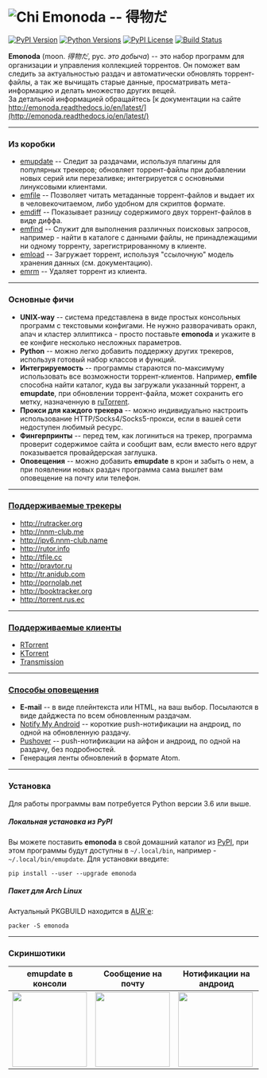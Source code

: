 ![Chi](https://raw.githubusercontent.com/wiki/mdevaev/emonoda/chi.png) Emonoda -- 得物だ
=======

[![PyPI Version](https://img.shields.io/pypi/v/emonoda.svg)](https://pypi.python.org/pypi/emonoda/)
[![Python Versions](https://img.shields.io/pypi/pyversions/emonoda.svg)](https://pypi.python.org/pypi/emonoda/)
[![PyPI License](https://img.shields.io/pypi/l/emonoda.svg)](https://pypi.python.org/pypi/emonoda/)
[![Build Status](https://img.shields.io/travis/mdevaev/emonoda.svg)](https://travis-ci.org/mdevaev/emonoda)

**Emonoda** (moon. _得物だ_, рус. _это добыча_) -- это набор программ для организации и управления коллекцией торрентов. Он поможет вам следить за актуальностью раздач и автоматически обновлять торрент-файлы, а так же вычищать старые данные, просматривать мета-информацию и делать множество других вещей.  
За детальной информацией обращайтесь [к документации на сайте http://emonoda.readthedocs.io/en/latest/](http://emonoda.readthedocs.io/en/latest/)

***

### Из коробки ###
* [emupdate](https://github.com/mdevaev/emonoda/wiki/emupdate) -- Следит за раздачами, используя плагины для популярных трекеров; обновляет торрент-файлы при добавлении новых серий или перезаливке; интегрируется с основными линуксовыми клиентами.
* [emfile](https://github.com/mdevaev/emonoda/wiki/emfile) -- Позволяет читать метаданные торрент-файлов и выдает их в человекочитаемом, либо удобном для скриптов формате.
* [emdiff](https://github.com/mdevaev/emonoda/wiki/emdiff) -- Показывает разницу содержимого двух торрент-файлов в виде диффа.
* [emfind](https://github.com/mdevaev/emonoda/wiki/emfind) -- Служит для выполнения различных поисковых запросов, например - найти в каталоге с данными файлы, не принадлежащими ни одному торренту, зарегистрированному в клиенте.
* [emload](https://github.com/mdevaev/emonoda/wiki/emload) -- Загружает торрент, используя "ссылочную" модель хранения данных (см. документацию).
* [emrm](https://github.com/mdevaev/emonoda/wiki/emrm) -- Удаляет торрент из клиента.

***

### Основные фичи ###
* **UNIX-way** -- система представлена в виде простых консольных программ с текстовыми конфигами. Не нужно разворачивать оракл, апач и кластер эллиптикса - просто поставьте **emonoda** и укажите в ее конфиге несколько несложных параметров.
* **Python** -- можно легко добавить поддержку других трекеров, используя готовый набор классов и функций.
* **Интегрируемость** -- программы стараются по-максимуму использовать все возможности торрент-клиентов. Например, **emfile** способна найти каталог, куда вы загружали указанный торрент, а **emupdate**, при обновлении торрент-файла, может сохранить его метку, назначенную в [ruTorrent](https://github.com/Novik/ruTorrent).
* **Прокси для каждого трекера** -- можно индивидуально настроить использование HTTP/Socks4/Socks5-прокси, если в вашей сети недоступен любимый ресурс.
* **Фингерпринты** -- перед тем, как логиниться на трекер, программа проверит содержимое сайта и сообщит вам, если вместо него вдруг показывается провайдерская заглушка.
* **Оповещения** -- можно добавить **emupdate** в крон и забыть о нем, а при появлении новых раздач программа сама вышлет вам оповещение на почту или телефон.

***

### [Поддерживаемые трекеры](https://github.com/mdevaev/emonoda/wiki/trackers) ###
* http://rutracker.org
* http://nnm-club.me
* http://ipv6.nnm-club.name
* http://rutor.info
* http://tfile.cc
* http://pravtor.ru
* http://tr.anidub.com
* http://pornolab.net
* http://booktracker.org
* http://torrent.rus.ec

***

### [Поддерживаемые клиенты](https://github.com/mdevaev/emonoda/wiki/clients) ###
* [RTorrent](http://rakshasa.github.io/rtorrent/)
* [KTorrent](http://ktorrent.pwsp.net/)
* [Transmission](http://www.transmissionbt.com/)

***

### [Способы оповещения](https://github.com/mdevaev/emonoda/wiki/confetti) ###
* **E-mail** -- в виде плейнтекста или HTML, на ваш выбор. Посылаются в виде дайджеста по всем обновленным раздачам.
* [Notify My Android](http://notifymyandroid.com/) -- короткие push-нотификации на андроид, по одной на обновленную раздачу.
* [Pushover](https://pushover.net/) -- push-нотификации на айфон и андроид, по одной на раздачу, без подробностей.
* Генерация ленты обновлений в формате Atom.

***

### Установка ###
Для работы программы вам потребуется Python версии 3.6 или выше.

##### Локальная установка из PyPI ####
Вы можете поставить **emonoda** в свой домашний каталог из [PyPI](https://pypi.python.org/pypi/emonoda), при этом программы будут доступны в `~/.local/bin`, например - `~/.local/bin/emupdate`. Для установки введите:
```
pip install --user --upgrade emonoda
```
##### Пакет для Arch Linux ####
Актуальный PKGBUILD находится в [AUR`е](https://aur.archlinux.org/packages/emonoda/):
```
packer -S emonoda
```

***

### Скриншотики ###

| emupdate в консоли | Сообщение на почту | Нотификации на андроид |
|-------------------|--------------------|------------------------|
| <img src=https://raw.githubusercontent.com/wiki/mdevaev/emonoda/emupdate.png height=150> | <img src=https://raw.githubusercontent.com/wiki/mdevaev/emonoda/emupdate_email.png height=150> | <img src=https://raw.githubusercontent.com/wiki/mdevaev/emonoda/emupdate_android.png height=150> |
